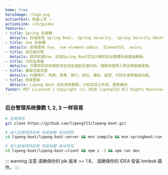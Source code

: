 ```yaml
---
home: true
heroImage: /logo.png
actionText: 快速上手 →
actionLink: /zh/guide/
features:
- title: Spring 全家桶
  details: 后端采用 Spring Boot， Spring Security， Spring Security OAuth2， Spring Data JPA。
- title: Vue 全家桶
  details: 前端使用 Vue， vue-element-admin， ElementUI， axios。
- title: 前后端分离
  details: 提供前端Vue、后端Spring Boot完全分离的后台管理系统基础模板。
- title: 代码生成器
  details: 只需写好实体类即可在线生成前后端代码，增删改查导入导出等直接使用。
- title: 基础功能完善
  details: 内置用户、角色、菜单、部门、岗位、通知、监控、代码生成等基础功能。
- title: 持续更新
  details: Lzpeng Boot 还在持续更新，计划实现工作流、报表模块。
footer: MIT Licensed | Copyright (c) 2020 lzpeng723 All Rights Reserved lzpeng723
---
```


### 后台管理系统像数 1, 2, 3 一样容易

``` bash
# 克隆项目
git clone https://github.com/lzpeng723/lzpeng-boot.git

# 进入后端项目目录 安装依赖 启动项目
cd lzpeng-boot/lzpeng-boot-server && mvn compile && mvn springboot:run

# 进入前端项目目录 安装依赖 启动项目
cd lzpeng-boot/lzpeng-boot-client && npm i -S && npm run dev
```

::: warning 注意
请确保你的 jdk 版本 >= 1.8，
请确保你的 IDEA 安装 lombok 插件。
:::
